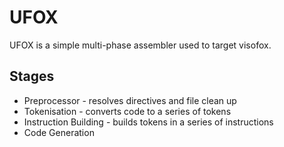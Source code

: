 # UFOX
UFOX is a simple multi-phase assembler used to target visofox.

## Stages

- Preprocessor - resolves directives and file clean up
- Tokenisation - converts code to a series of tokens
- Instruction Building - builds tokens in a series of instructions
- Code Generation
